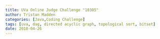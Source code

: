 ```yaml
---
title: UVa Online Judge Challenge "10305"
author: Tristan Madden
categories: [Java,Coding Challenge]
tags: [uva, dag, directed acyclic graph, topological sort, bitset]
date: 2018-04-26
---
```

<!-- This problem presents a <a href="https://en.wikipedia.org/wiki/Directed_acyclic_graph">DAG</a> and the solution requires implementing a topological sort. I noticed that a <a href="https://en.wikipedia.org/wiki/Topological_sorting">topological sort</a> can be implemented using only boolean arrays so I used this as an opportunity to finally get around to using Java's BitSet class. The virtual judge run time was 0.050s.


<h2>
<a href="https://onlinejudge.org/index.php?option=onlinejudge&page=show_problem&problem=1246">View The Problem</a></h2>

<div class="iframe-wrapper-1-1">
    <object data="{{ site.url }}{{ site.baseurl }}/assets/pdf/10305.pdf"></object>
</div>
<br>
<script src="https://gist.github.com/Trimad/9463cb9abd08620e9910773bae996f49.js"></script> -->